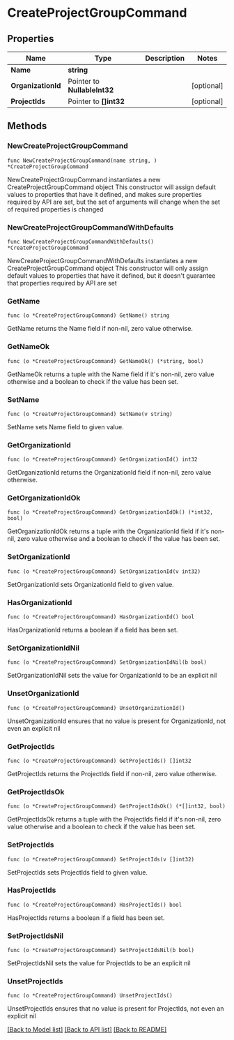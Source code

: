 # CreateProjectGroupCommand

## Properties

Name | Type | Description | Notes
------------ | ------------- | ------------- | -------------
**Name** | **string** |  | 
**OrganizationId** | Pointer to **NullableInt32** |  | [optional] 
**ProjectIds** | Pointer to **[]int32** |  | [optional] 

## Methods

### NewCreateProjectGroupCommand

`func NewCreateProjectGroupCommand(name string, ) *CreateProjectGroupCommand`

NewCreateProjectGroupCommand instantiates a new CreateProjectGroupCommand object
This constructor will assign default values to properties that have it defined,
and makes sure properties required by API are set, but the set of arguments
will change when the set of required properties is changed

### NewCreateProjectGroupCommandWithDefaults

`func NewCreateProjectGroupCommandWithDefaults() *CreateProjectGroupCommand`

NewCreateProjectGroupCommandWithDefaults instantiates a new CreateProjectGroupCommand object
This constructor will only assign default values to properties that have it defined,
but it doesn't guarantee that properties required by API are set

### GetName

`func (o *CreateProjectGroupCommand) GetName() string`

GetName returns the Name field if non-nil, zero value otherwise.

### GetNameOk

`func (o *CreateProjectGroupCommand) GetNameOk() (*string, bool)`

GetNameOk returns a tuple with the Name field if it's non-nil, zero value otherwise
and a boolean to check if the value has been set.

### SetName

`func (o *CreateProjectGroupCommand) SetName(v string)`

SetName sets Name field to given value.


### GetOrganizationId

`func (o *CreateProjectGroupCommand) GetOrganizationId() int32`

GetOrganizationId returns the OrganizationId field if non-nil, zero value otherwise.

### GetOrganizationIdOk

`func (o *CreateProjectGroupCommand) GetOrganizationIdOk() (*int32, bool)`

GetOrganizationIdOk returns a tuple with the OrganizationId field if it's non-nil, zero value otherwise
and a boolean to check if the value has been set.

### SetOrganizationId

`func (o *CreateProjectGroupCommand) SetOrganizationId(v int32)`

SetOrganizationId sets OrganizationId field to given value.

### HasOrganizationId

`func (o *CreateProjectGroupCommand) HasOrganizationId() bool`

HasOrganizationId returns a boolean if a field has been set.

### SetOrganizationIdNil

`func (o *CreateProjectGroupCommand) SetOrganizationIdNil(b bool)`

 SetOrganizationIdNil sets the value for OrganizationId to be an explicit nil

### UnsetOrganizationId
`func (o *CreateProjectGroupCommand) UnsetOrganizationId()`

UnsetOrganizationId ensures that no value is present for OrganizationId, not even an explicit nil
### GetProjectIds

`func (o *CreateProjectGroupCommand) GetProjectIds() []int32`

GetProjectIds returns the ProjectIds field if non-nil, zero value otherwise.

### GetProjectIdsOk

`func (o *CreateProjectGroupCommand) GetProjectIdsOk() (*[]int32, bool)`

GetProjectIdsOk returns a tuple with the ProjectIds field if it's non-nil, zero value otherwise
and a boolean to check if the value has been set.

### SetProjectIds

`func (o *CreateProjectGroupCommand) SetProjectIds(v []int32)`

SetProjectIds sets ProjectIds field to given value.

### HasProjectIds

`func (o *CreateProjectGroupCommand) HasProjectIds() bool`

HasProjectIds returns a boolean if a field has been set.

### SetProjectIdsNil

`func (o *CreateProjectGroupCommand) SetProjectIdsNil(b bool)`

 SetProjectIdsNil sets the value for ProjectIds to be an explicit nil

### UnsetProjectIds
`func (o *CreateProjectGroupCommand) UnsetProjectIds()`

UnsetProjectIds ensures that no value is present for ProjectIds, not even an explicit nil

[[Back to Model list]](../README.md#documentation-for-models) [[Back to API list]](../README.md#documentation-for-api-endpoints) [[Back to README]](../README.md)


